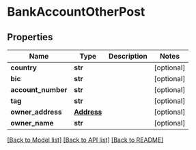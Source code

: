 # BankAccountOtherPost

## Properties
Name | Type | Description | Notes
------------ | ------------- | ------------- | -------------
**country** | **str** |  | [optional] 
**bic** | **str** |  | [optional] 
**account_number** | **str** |  | [optional] 
**tag** | **str** |  | [optional] 
**owner_address** | [**Address**](Address.md) |  | [optional] 
**owner_name** | **str** |  | [optional] 

[[Back to Model list]](../README.md#documentation-for-models) [[Back to API list]](../README.md#documentation-for-api-endpoints) [[Back to README]](../README.md)


